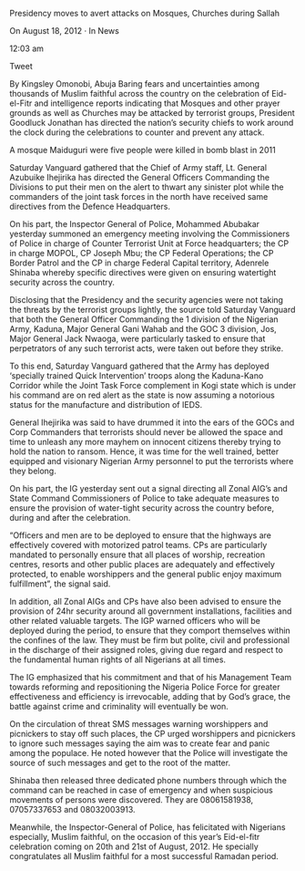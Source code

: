 Presidency moves to avert attacks on Mosques, Churches during Sallah

On August 18, 2012 · In News

12:03 am

Tweet

By Kingsley Omonobi, Abuja
Baring fears and uncertainties among thousands of Muslim faithful across the country on the celebration of Eid-el-Fitr and intelligence reports indicating that Mosques and other prayer grounds as well as Churches may be attacked by terrorist groups, President Goodluck Jonathan has directed the nation’s security chiefs to work around the clock during the celebrations to counter and prevent any attack.

A mosque Maiduguri were five people were killed in bomb blast in 2011

Saturday Vanguard gathered that the Chief of Army staff, Lt. General Azubuike Ihejirika has directed the General Officers Commanding the Divisions to put their men on the alert to thwart any sinister plot while the commanders of the joint task forces in the north have received same directives from the Defence Headquarters.

On his part, the Inspector General of Police, Mohammed Abubakar yesterday summoned an emergency meeting involving the Commissioners of Police in charge of Counter Terrorist Unit at Force headquarters; the CP in charge MOPOL, CP Joseph Mbu; the CP Federal Operations; the CP Border Patrol and the CP in charge Federal Capital territory, Adenrele Shinaba whereby specific directives were given on ensuring watertight security across the country.

Disclosing that the Presidency and the security agencies were not taking the threats by the terrorist groups lightly, the source told Saturday Vanguard that both the General Officer Commanding the 1 division of the Nigerian Army, Kaduna, Major General Gani Wahab and the GOC 3 division, Jos, Major General Jack Nwaoga, were particularly tasked to ensure that perpetrators of any such terrorist acts, were taken out before they strike.

To this end, Saturday Vanguard gathered that the Army has deployed ‘specially trained Quick Intervention’ troops along the Kaduna-Kano Corridor while the Joint Task Force complement in Kogi state which is under his command are on red alert as the state is now assuming a notorious status for the manufacture and distribution of IEDS.

General Ihejirika was said to have drummed it into the ears of the GOCs and Corp Commanders that terrorists should never be allowed the space and time to unleash any more mayhem on innocent citizens thereby trying to hold the nation to ransom. Hence, it was time for the well trained, better equipped and visionary Nigerian Army personnel to put the terrorists where they belong.

On his part, the IG yesterday sent out a signal directing all Zonal AIG’s and State Command Commissioners of Police to take adequate measures to ensure the provision of water-tight security across the country before, during and after the celebration.

“Officers and men are to be deployed to ensure that the highways are effectively covered with motorized patrol teams. CPs are particularly mandated to personally ensure that all places of worship, recreation centres, resorts and other public places are adequately and effectively protected, to enable worshippers and the general public enjoy maximum fulfillment”, the signal said.

In addition, all Zonal AIGs and CPs have also been advised to ensure the provision of 24hr security around all government installations, facilities and other related valuable targets. The IGP warned officers who will be deployed during the period, to ensure that they comport themselves within the confines of the law. They must be firm but polite, civil and professional in the discharge of their assigned roles, giving due regard and respect to the fundamental human rights of all Nigerians at all times.

The IG emphasized that his commitment and that of his Management Team towards reforming and repositioning the Nigeria Police Force for greater effectiveness and efficiency is irrevocable, adding that by God’s grace, the battle against crime and criminality will eventually be won.

On the circulation of threat SMS messages warning worshippers and picnickers to stay off such places, the CP urged worshippers and picnickers to ignore such messages saying the aim was to create fear and panic among the populace. He noted however that the Police will investigate the source of such messages and get to the root of the matter.

Shinaba then released three dedicated phone numbers through which the command can be reached in case of emergency and when suspicious movements of persons were discovered. They are 08061581938, 07057337653 and 08032003913.

Meanwhile, the Inspector-General of Police, has felicitated with Nigerians especially, Muslim faithful, on the occasion of this year’s Eid-el-fitr celebration coming on 20th and 21st of August, 2012. He specially congratulates all Muslim faithful for a most successful Ramadan period.

